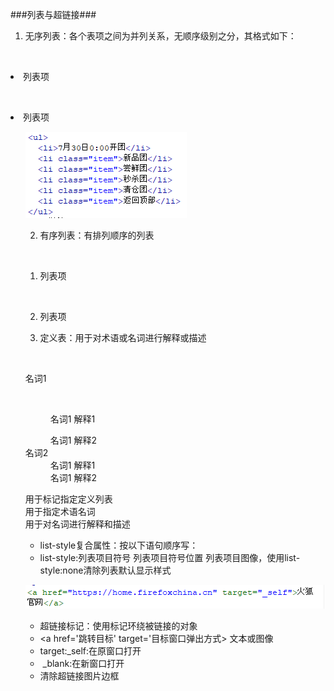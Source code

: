###列表与超链接###

1. 无序列表：各个表项之间为并列关系，无顺序级别之分，其格式如下：

   <ul>

​           <li>列表项</li>

​           <li> 列表项</li>

   <ul>

![1524397288301](.\images\列表与超链接图1.png)

2. 有序列表：有排列顺序的列表

<ol>

​       <li>列表项</li>

​      <li> 列表项</li>

</ol>

3. 定义表：用于对术语或名词进行解释或描述

<dl>

​    <dt>名词1</dt>

​    <dd>名词1   解释1</dd>

   <dd>名词1   解释2</dd>

   <dt>名词2</dt>

   <dd>名词1   解释1</dd>

   <dd>名词1   解释2</dd>

</dl>

<dl></dl>用于标记指定定义列表

<dt></dt>用于指定术语名词

<dd></dd>用于对名词进行解释和描述

- list-style复合属性：按以下语句顺序写：
- list-style:列表项目符号  列表项目符号位置   列表项目图像，使用list-style:none清除列表默认显示样式

![1524397232538](.\images\列表与超链接图2.png)

- 超链接标记：使用<a></a>标记环绕被链接的对象
- <a href='跳转目标' target='目标窗口弹出方式> 文本或图像 </a>
- target:_self:在原窗口打开
- ​  _blank:在新窗口打开
- 清除超链接图片边框

<a href="#"><img src="  " border="0"  /></a>